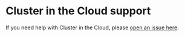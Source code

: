 # Cluster in the Cloud support

If you need help with Cluster in the Cloud, please [open an issue here](https://github.com/clusterinthecloud/support/issues/new).
